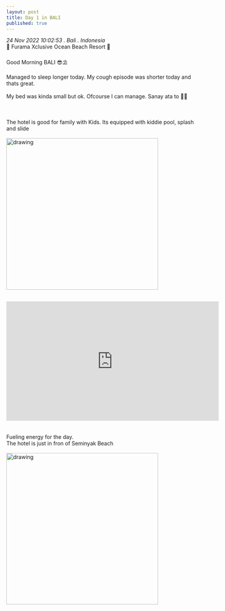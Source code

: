 ```yaml
---
layout: post
title: Day 1 in BALI
published: true
---
```

_24 Nov 2022 10:02:53 . Bali . Indonesia_
<br>
📍 Furama Xclusive Ocean Beach Resort 📍
<br>
<br>
Good Morning BALI 😎⛱️
<br>
<br>
Managed to sleep longer today. My cough episode was shorter today and thats great.
<br>
<br>
My bed was kinda small but ok. Ofcourse I can manage. Sanay ata to 💪🏻
<br>
<br>
<br>
<br>
The hotel is good for family with Kids. Its equipped with kiddie pool, splash and slide
<br>
<br>
<img src="https://drive.google.com/uc?export=view&id=1yY3MpRX3bmvygqo-KJDr8P1nL5CZ0ZHt" alt="drawing" width="400"/>
<br>
<br>
<iframe width="560" height="315" src="https://www.youtube.com/embed/pFwQ867gLdI" frameborder="0" allow="accelerometer; autoplay; encrypted-media; gyroscope; picture-in-picture" allowfullscreen></iframe>
<br>
<br>
<br>
Fueling energy for the day. 
<br>
The hotel is just in fron of Seminyak Beach 
<br>
<br>
<img src="https://drive.google.com/uc?export=view&id=1puRhu6JjZsXJecUzq1AvZ3BwIMKjT0XU" alt="drawing" width="400"/>
<br>
<br>
